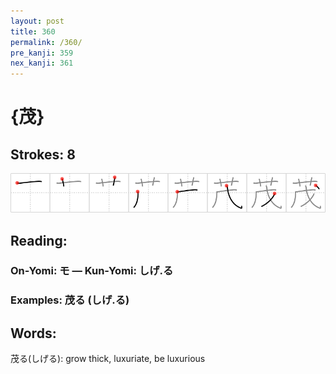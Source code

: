 ```yaml
---
layout: post
title: 360
permalink: /360/
pre_kanji: 359
nex_kanji: 361
---
```


# {茂}

## Strokes: 8

<div class="stroke"><img src="../images/E88C82.png" /></div>

## Reading:

### On-Yomi: モ &mdash; Kun-Yomi: しげ.る

### Examples: 茂る (しげ.る)

## Words:

茂る(しげる): grow thick, luxuriate, be luxurious
